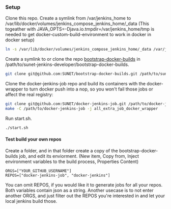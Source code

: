 ### Setup
Clone this repo.
Create a symlink from /var/jenkins_home to /var/lib/docker/volumes/jenkins_compose_jenkins_home/_data
(This togeather with JAVA_OPTS=-Djava.io.tmpdir=/var/jenkins_home/tmp is
needed to get docker-custom-build-environment to work in docker in docker setup)
```bash
ln -s /var/lib/docker/volumes/jenkins_compose_jenkins_home/_data /var/jenkins_home
```
Create a symlink to or clone the repo [bootstrap-docker-builds](https://github.com/SUNET/bootstrap-docker-builds) in /path/to/sunet-jenkins-developer/bootstrap-docker-builds.
```bash
git clone git@github.com:SUNET/bootstrap-docker-builds.git /path/to/sunet-jenkins-developer/
```
Clone the docker-jenkins-job repo and build its containers with the docker-wrapper
to turn docker push into a nop, so you won't fail those jobs or affect the real registry:
```bash
git clone git@github.com:SUNET/docker-jenkins-job.git /path/to/docker-jenkins-job
make -C /path/to/docker-jenkins-job -j all_extra_job_docker_wrapper
```
Run start.sh.
```bash
./start.sh
```

#### Test build your own repos
Create a folder, and in that folder create a copy of the bootstrap-docker-builds
job, and edit its enviorment.
(New item, Copy from, Inject environment variables to the build process, Properties Content)
```
ORGS=["YOUR_GITHUB_USERNAME"]
REPOS=["docker-jenkins-job", "docker-jenkins"]
```
You can omit REPOS, if you would like it to generate jobs for all your repos.
Both variables contain json as a string.
Another usecase is to not enter another ORGS, and just filter out the REPOS
you're interested in and let your local jenkins build those.
